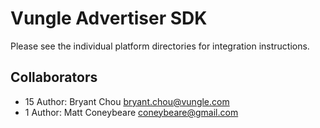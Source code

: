 # Vungle Advertiser SDK

Please see the individual platform directories for integration instructions.

## Collaborators

* 15 Author: Bryant Chou <bryant.chou@vungle.com>
* 1 Author: Matt Coneybeare <coneybeare@gmail.com>